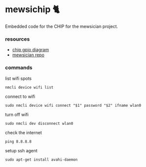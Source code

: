 mewsichip :cat2:
================

Embedded code for the CHIP for the mewsician project.

### resources

- [chip gpio diagram](http://docs.getchip.com/images/chip_pinouts.jpg)
- [mewsician repo](https://github.com/radiolarian/mewsician)

### commands

list wifi spots

    nmcli device wifi list

connect to wifi

    sudo nmcli device wifi connect "$1" password "$2" ifname wlan0

turn off wifi

    sudo nmcli dev disconnect wlan0

check the internet

    ping 8.8.8.8

setup ssh agent

    sudo apt-get install avahi-daemon

